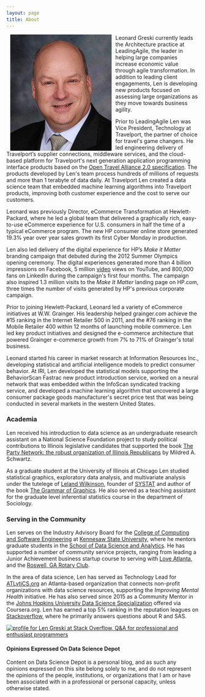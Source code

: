 ```yaml
---
layout: page
title: About
---
```



<img src="https://raw.githubusercontent.com/lgreski/dsdepot/master/assets/img/lgreski-photo.jpg" align="left" hspace="10" /> Leonard Greski currently leads the Architecture practice at LeadingAgile, the leader in helping large companies increase economic value through agile transformation. In addition to leading client engagements, Len is developing new products focused on assessing large organizations as they move towards business agility. 

Prior to LeadingAgile Len was Vice President, Technology at Travelport, the partner of choice for travel's game changers. He led engineering delivery of Travelport’s supplier connections, middleware services, and the cloud-based platform for Travelport's next generation application programming interface products based on the [Open Travel Alliance 2.0 specification](https://opentravel.org). The products developed by Len's team process hundreds of millions of requests and more than 1 terabyte of data daily. At Travelport Len created a data science team that embedded machine learning algorithms into Travelport products, improving both customer experience and the cost to serve our customers. 

Leonard was previously Director, eCommerce Transformation at Hewlett-Packard, where he led a global team that delivered a graphically rich, easy-to-use eCommerce experience for U.S. consumers in half the time of a typical eCommerce program. The new HP consumer online store generated 19.3% year over year sales growth its first Cyber Monday in production.

Len also led delivery of the digital experience for HP’s *Make it Matter* branding campaign that debuted during the 2012 Summer Olympics opening ceremony. The digital experiences generated more than 4 billion impressions on Facebook, 5 million [video](https://bit.ly/2CrXm3j) views on YouTube, and 800,000 fans on LinkedIn during the campaign's first four months. The campaign also inspired 1.3 million visits to the *Make It Matter* landing page on HP.com, three times the number of visits generated by HP's previous corporate campaign.

Prior to joining Hewlett-Packard, Leonard led a variety of eCommerce initiatives at W.W. Grainger. His leadership helped grainger.com achieve the \#15 ranking in the Internet Retailer 500 in 2011, and the \#76 ranking in the Mobile Retailer 400 within 12 months of launching mobile commerce. Len led key product initiatives and designed the e-commerce architecture that powered Grainger e-commerce growth from 7% to 71% of Grainger's total business.

Leonard started his career in market research at Information Resources Inc., developing statistical and artificial intelligence models to predict consumer behavior. At IRI, Len developed the statistical models supporting the BehaviorScan Fastrac new product introduction service, worked on a neural network that was embedded within the InfoScan syndicated tracking service, and developed a machine learning algorithm that uncovered a large consumer package goods manufacturer's secret price test that was being conducted in several markets in the western United States.

### Academia

Len received his introduction to data science as an undergraduate research assistant on a National Science Foundation project to study political contributions to Illinois legislative candidates that supported the book [The Party Network: the robust organization of Illinois Republicans](https://www.amazon.com/Party-Network-Organization-Illinois-Republicans/dp/0299124541/) by Mildred A. Schwartz.  

As a graduate student at the University of Illinois at Chicago Len studied statistical graphics, exploratory data analysis, and multivariate analysis under the tutelege of [Leland  Wilkinson](https://en.wikipedia.org/wiki/Leland_Wilkinson), founder of [SYSTAT](https://www.cs.uic.edu/~wilkinson/SYSTAT/systat.html) and author of the book [The Grammar of Graphics](https://www.cs.uic.edu/~wilkinson/TheGrammarOfGraphics/GOG.html). He also served as a teaching assistant for the graduate level inferential statistics course in the department of Sociology.

### Serving in the Community

Len serves on the Industry Advisory Board for the [College of Computing and Software Engineering](https://ccse.kennesaw.edu) at [Kennesaw State University](https://www.kennesaw.edu), where he mentors graduate students in the [School of Data Science and Analytics](https://datascience.kennesaw.edu/index.php). He has supported a number of community service projects, ranging from leading a Junior Achievement business startup course to serving with [Love Atlanta](https://loveatlanta.com), and the [Roswell, GA Rotary Club](https://roswellrotary.club).  

In the area of data science, Len has served as Technology Lead for [ATLytiCS.org](https://atlytics.org) an Atlanta-based organization that connects non-profit organizations with data science resources, supporting the *Improving Mental Health* initiative. He has also served since 2015 as a Community Mentor in the [Johns Hopkins University Data Science Specialization](http://bit.ly/2czgkI7) offered via Coursera.org. Len has earned a top 5% ranking in the reputation leagues on [Stackoverflow](https://stackoverflow.com/questions/tagged/r), where he primarily answers questions about R and SAS.

<a href="https://stackoverflow.com/users/8471931/len-greski"><img src="https://stackoverflow.com/users/flair/8471931.png?theme=clean" width="208" height="58" alt="profile for Len Greski at Stack Overflow, Q&amp;A for professional and enthusiast programmers" title="profile for Len Greski at Stack Overflow, Q&amp;A for professional and enthusiast programmers"></a>

#### Opinions Expressed On Data Science Depot

Content on Data Science Depot is a personal blog, and as such any opinions expressed on this site belong solely to me, and do not represent the opinions of the people, institutions, or organizations that I am or have been associated with in a professional or personal capacity, unless otherwise stated.

